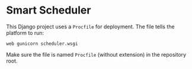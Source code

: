 # Smart Scheduler

This Django project uses a `Procfile` for deployment. The file tells the platform to run:

```
web gunicorn scheduler.wsgi
```

Make sure the file is named `Procfile` (without extension) in the repository root.
